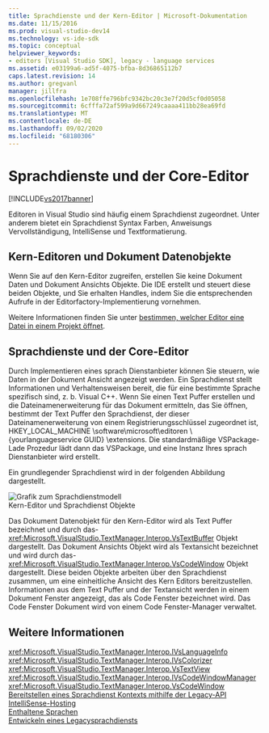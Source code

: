 ```yaml
---
title: Sprachdienste und der Kern-Editor | Microsoft-Dokumentation
ms.date: 11/15/2016
ms.prod: visual-studio-dev14
ms.technology: vs-ide-sdk
ms.topic: conceptual
helpviewer_keywords:
- editors [Visual Studio SDK], legacy - language services
ms.assetid: e03199a6-ad5f-4075-bfba-8d36865112b7
caps.latest.revision: 14
ms.author: gregvanl
manager: jillfra
ms.openlocfilehash: 1e708ffe796bfc9342bc20c3e7f20d5cf0d05058
ms.sourcegitcommit: 6cfffa72af599a9d667249caaaa411bb28ea69fd
ms.translationtype: MT
ms.contentlocale: de-DE
ms.lasthandoff: 09/02/2020
ms.locfileid: "68180306"
---
```

# <a name="language-services-and-the-core-editor"></a>Sprachdienste und der Core-Editor
[!INCLUDE[vs2017banner](../includes/vs2017banner.md)]

Editoren in Visual Studio sind häufig einem Sprachdienst zugeordnet. Unter anderem bietet ein Sprachdienst Syntax Farben, Anweisungs Vervollständigung, IntelliSense und Textformatierung.  
  
## <a name="core-editors-and-document-data-objects"></a>Kern-Editoren und Dokument Datenobjekte  
 Wenn Sie auf den Kern-Editor zugreifen, erstellen Sie keine Dokument Daten und Dokument Ansichts Objekte. Die IDE erstellt und steuert diese beiden Objekte, und Sie erhalten Handles, indem Sie die entsprechenden Aufrufe in der Editorfactory-Implementierung vornehmen.  
  
 Weitere Informationen finden Sie unter [bestimmen, welcher Editor eine Datei in einem Projekt öffnet](../extensibility/internals/determining-which-editor-opens-a-file-in-a-project.md).  
  
## <a name="language-services-and-the-core-editor"></a>Sprachdienste und der Core-Editor  
 Durch Implementieren eines sprach Dienstanbieter können Sie steuern, wie Daten in der Dokument Ansicht angezeigt werden. Ein Sprachdienst stellt Informationen und Verhaltensweisen bereit, die für eine bestimmte Sprache spezifisch sind, z. b. Visual C++. Wenn Sie einen Text Puffer erstellen und die Dateinamenerweiterung für das Dokument ermitteln, das Sie öffnen, bestimmt der Text Puffer den Sprachdienst, der dieser Dateinamenerweiterung von einem Registrierungsschlüssel zugeordnet ist, HKEY_LOCAL_MACHINE \software\microsoft\editoren \\ {yourlanguageservice GUID} \extensions. Die standardmäßige VSPackage-Lade Prozedur lädt dann das VSPackage, und eine Instanz Ihres sprach Dienstanbieter wird erstellt.  
  
 Ein grundlegender Sprachdienst wird in der folgenden Abbildung dargestellt.  
  
 ![Grafik zum Sprachdienstmodell](../extensibility/media/vslanguageservicemodel.gif "vslanguageservicemodel")  
Kern-Editor und Sprachdienst Objekte  
  
 Das Dokument Datenobjekt für den Kern-Editor wird als Text Puffer bezeichnet und durch das- <xref:Microsoft.VisualStudio.TextManager.Interop.VsTextBuffer> Objekt dargestellt. Das Dokument Ansichts Objekt wird als Textansicht bezeichnet und wird durch das- <xref:Microsoft.VisualStudio.TextManager.Interop.VsCodeWindow> Objekt dargestellt. Diese beiden Objekte arbeiten über den Sprachdienst zusammen, um eine einheitliche Ansicht des Kern Editors bereitzustellen. Informationen aus dem Text Puffer und der Textansicht werden in einem Dokument Fenster angezeigt, das als Code Fenster bezeichnet wird. Das Code Fenster Dokument wird von einem Code Fenster-Manager verwaltet.  
  
## <a name="see-also"></a>Weitere Informationen  
 <xref:Microsoft.VisualStudio.TextManager.Interop.IVsLanguageInfo>   
 <xref:Microsoft.VisualStudio.TextManager.Interop.IVsColorizer>   
 <xref:Microsoft.VisualStudio.TextManager.Interop.VsTextView>   
 <xref:Microsoft.VisualStudio.TextManager.Interop.IVsCodeWindowManager>   
 <xref:Microsoft.VisualStudio.TextManager.Interop.VsCodeWindow>   
 [Bereitstellen eines Sprachdienst Kontexts mithilfe der Legacy-API](../extensibility/providing-a-language-service-context-by-using-the-legacy-api.md)   
 [IntelliSense-Hosting](../extensibility/intellisense-hosting.md)   
 [Enthaltene Sprachen](../extensibility/contained-languages.md)   
 [Entwickeln eines Legacysprachdiensts](../extensibility/internals/developing-a-legacy-language-service.md)
